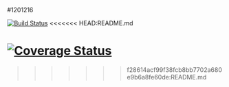 #1201216

[![Build Status](https://travis-ci.com/ddamico98/icecream-shop-manager.svg?branch=develop)](https://travis-ci.com/ddamico98/icecream-shop-manager)
<<<<<<< HEAD:README.md 

[![Coverage Status](https://coveralls.io/repos/github/ddamico98/icecream-shop-manager/badge.svg?branch=develop)](https://coveralls.io/github/ddamico98/icecream-shop-manager?branch=develop)
=======
>>>>>>> f28614acf99f38fcb8bb7702a680e9b6a8fe60de:README.md
